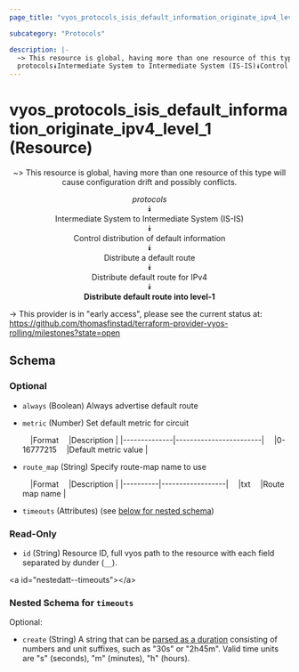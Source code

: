 ```yaml
---
page_title: "vyos_protocols_isis_default_information_originate_ipv4_level_1 Resource - vyos"

subcategory: "Protocols"

description: |- 
  ~> This resource is global, having more than one resource of this type will cause configuration drift and possibly conflicts.
  protocols⯯Intermediate System to Intermediate System (IS-IS)⯯Control distribution of default information⯯Distribute a default route⯯Distribute default route for IPv4⯯Distribute default route into level-1
---
```


# vyos_protocols_isis_default_information_originate_ipv4_level_1 (Resource)
<center>

~> This resource is global, having more than one resource of this type will cause configuration drift and possibly conflicts.

*protocols*  
⯯  
Intermediate System to Intermediate System (IS-IS)  
⯯  
Control distribution of default information  
⯯  
Distribute a default route  
⯯  
Distribute default route for IPv4  
⯯  
**Distribute default route into level-1**


</center>

-> This provider is in "early access", please see the current status at: https://github.com/thomasfinstad/terraform-provider-vyos-rolling/milestones?state=open

## Schema

### Optional

- `always` (Boolean) Always advertise default route
- `metric` (Number) Set default metric for circuit

    &emsp;|Format      &emsp;|Description           |
    |--------------|------------------------|
    &emsp;|0-16777215  &emsp;|Default metric value  |
- `route_map` (String) Specify route-map name to use

    &emsp;|Format  &emsp;|Description     |
    |----------|------------------|
    &emsp;|txt     &emsp;|Route map name  |
- `timeouts` (Attributes) (see [below for nested schema](#nestedatt--timeouts))

### Read-Only

- `id` (String) Resource ID, full vyos path to the resource with each field separated by dunder (`__`).

&lt;a id=&#34;nestedatt--timeouts&#34;&gt;&lt;/a&gt;
### Nested Schema for `timeouts`

Optional:

- `create` (String) A string that can be [parsed as a duration](https://pkg.go.dev/time#ParseDuration) consisting of numbers and unit suffixes, such as &#34;30s&#34; or &#34;2h45m&#34;. Valid time units are &#34;s&#34; (seconds), &#34;m&#34; (minutes), &#34;h&#34; (hours).  
